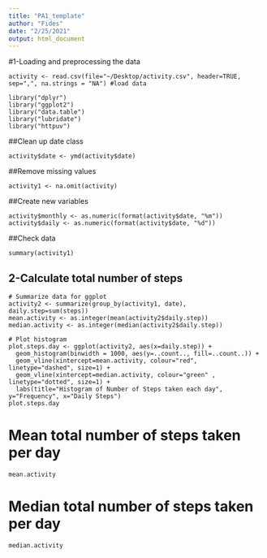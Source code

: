 ```yaml
---
title: "PA1_template"
author: "Fides"
date: "2/25/2021"
output: html_document
---
```


#1-Loading and preprocessing the data
```{r}
activity <- read.csv(file="~/Desktop/activity.csv", header=TRUE, sep=",", na.strings = "NA") #load data

library("dplyr")
library("ggplot2")
library("data.table")
library("lubridate")
library("httpuv")
```
##Clean up date class
```{r}
activity$date <- ymd(activity$date)
```
##Remove missing values
```{r}
activity1 <- na.omit(activity)
```
##Create new variables
```{r}
activity$monthly <- as.numeric(format(activity$date, "%m"))
activity$daily <- as.numeric(format(activity$date, "%d"))
```
##Check data
```{r}
summary(activity1)
```
## 2-Calculate total number of steps
```{r}
# Summarize data for ggplot
activity2 <- summarize(group_by(activity1, date), daily.step=sum(steps))
mean.activity <- as.integer(mean(activity2$daily.step))
median.activity <- as.integer(median(activity2$daily.step))

# Plot histogram
plot.steps.day <- ggplot(activity2, aes(x=daily.step)) +
  geom_histogram(binwidth = 1000, aes(y=..count.., fill=..count..)) +
  geom_vline(xintercept=mean.activity, colour="red", linetype="dashed", size=1) +
  geom_vline(xintercept=median.activity, colour="green" , linetype="dotted", size=1) +
  labs(title="Histogram of Number of Steps taken each day", y="Frequency", x="Daily Steps")
plot.steps.day
```
# Mean total number of steps taken per day
```{r}
mean.activity
```
# Median total number of steps taken per day
```{r}
median.activity
```
